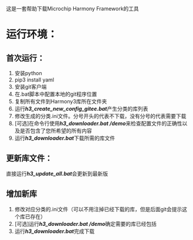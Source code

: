 这是一套帮助下载Microchip Harmony Framework的工具

# 运行环境：
## 首次运行：
1. 安装python
2. pip3 install yaml
3. 安装git客户端
3. 在.bat脚本中配置本地的git程序位置
4. 复制所有文件到Harmony3库所在文件夹
5. 运行***h3_create_new_config_gitee.bat***产生分类的库列表
6. 修改生成的分类.ini文件。分号开头的代表不下载，没有分号的代表需要下载
7. [可选]在命令行使用***h3_downloader.bat /demo***来检查配置文件的正确性以及是否包含了您所希望的所有内容
8. 运行***h3_downloader.bat***下载所需的库文件

## 更新库文件：
直接运行***h3_update_all.bat***会更新到最新版

## 增加新库
1. 修改对应分类的.ini文件（可以不用注掉已经下载的库，但是后面git会提示这个库已存在）
2. [可选]运行***h3_downloader.bat /demo***确定需要的库已经包括
3. 运行***h3_downloader.bat***完成下载